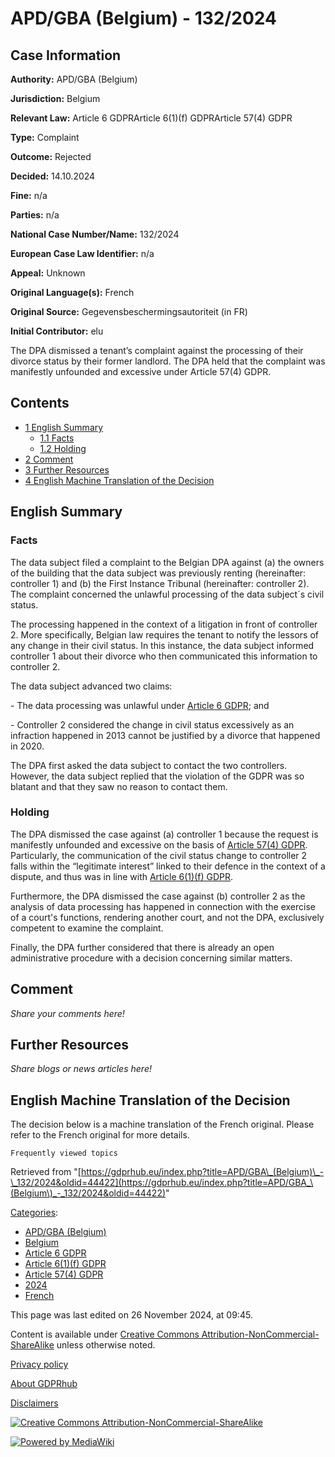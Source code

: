 # APD/GBA (Belgium) - 132/2024

## Case Information

**Authority:** APD/GBA (Belgium)

**Jurisdiction:** Belgium

**Relevant Law:** Article 6 GDPRArticle 6(1)(f) GDPRArticle 57(4) GDPR

**Type:** Complaint

**Outcome:** Rejected

**Decided:** 14.10.2024

**Fine:** n/a

**Parties:** n/a

**National Case Number/Name:** 132/2024

**European Case Law Identifier:** n/a

**Appeal:** Unknown

**Original Language(s):** French

**Original Source:** Gegevensbeschermingsautoriteit (in FR)

**Initial Contributor:** elu

The DPA dismissed a tenant’s complaint against the processing of their divorce status by their former landlord. The DPA held that the complaint was manifestly unfounded and excessive under Article 57(4) GDPR.

## Contents

*   [1 English Summary](#English_Summary)
    *   [1.1 Facts](#Facts)
    *   [1.2 Holding](#Holding)
*   [2 Comment](#Comment)
*   [3 Further Resources](#Further_Resources)
*   [4 English Machine Translation of the Decision](#English_Machine_Translation_of_the_Decision)

## English Summary

### Facts

The data subject filed a complaint to the Belgian DPA against (a) the owners of the building that the data subject was previously renting (hereinafter: controller 1) and (b) the First Instance Tribunal (hereinafter: controller 2). The complaint concerned the unlawful processing of the data subject´s civil status.

The processing happened in the context of a litigation in front of controller 2. More specifically, Belgian law requires the tenant to notify the lessors of any change in their civil status. In this instance, the data subject informed controller 1 about their divorce who then communicated this information to controller 2.

The data subject advanced two claims:

\- The data processing was unlawful under [Article 6 GDPR](/index.php?title=Article_6_GDPR "Article 6 GDPR"); and

\- Controller 2 considered the change in civil status excessively as an infraction happened in 2013 cannot be justified by a divorce that happened in 2020.

The DPA first asked the data subject to contact the two controllers. However, the data subject replied that the violation of the GDPR was so blatant and that they saw no reason to contact them.

### Holding

The DPA dismissed the case against (a) controller 1 because the request is manifestly unfounded and excessive on the basis of [Article 57(4) GDPR](/index.php?title=Article_57_GDPR#4 "Article 57 GDPR"). Particularly, the communication of the civil status change to controller 2 falls within the “legitimate interest” linked to their defence in the context of a dispute, and thus was in line with [Article 6(1)(f) GDPR](/index.php?title=Article_6_GDPR#1f "Article 6 GDPR").

Furthermore, the DPA dismissed the case against (b) controller 2 as the analysis of data processing has happened in connection with the exercise of a court's functions, rendering another court, and not the DPA, exclusively competent to examine the complaint.

Finally, the DPA further considered that there is already an open administrative procedure with a decision concerning similar matters.

## Comment

_Share your comments here!_

## Further Resources

_Share blogs or news articles here!_

## English Machine Translation of the Decision

The decision below is a machine translation of the French original. Please refer to the French original for more details.

```
Frequently viewed topics

```

Retrieved from "[https://gdprhub.eu/index.php?title=APD/GBA\_(Belgium)\_-\_132/2024&oldid=44422](https://gdprhub.eu/index.php?title=APD/GBA_\(Belgium\)_-_132/2024&oldid=44422)"

[Categories](/index.php?title=Special:Categories "Special:Categories"):

*   [APD/GBA (Belgium)](/index.php?title=Category:APD/GBA_\(Belgium\) "Category:APD/GBA (Belgium)")
*   [Belgium](/index.php?title=Category:Belgium "Category:Belgium")
*   [Article 6 GDPR](/index.php?title=Category:Article_6_GDPR "Category:Article 6 GDPR")
*   [Article 6(1)(f) GDPR](/index.php?title=Category:Article_6\(1\)\(f\)_GDPR "Category:Article 6(1)(f) GDPR")
*   [Article 57(4) GDPR](/index.php?title=Category:Article_57\(4\)_GDPR "Category:Article 57(4) GDPR")
*   [2024](/index.php?title=Category:2024 "Category:2024")
*   [French](/index.php?title=Category:French "Category:French")

This page was last edited on 26 November 2024, at 09:45.

Content is available under [Creative Commons Attribution-NonCommercial-ShareAlike](https://creativecommons.org/licenses/by-nc-sa/4.0/) unless otherwise noted.

[Privacy policy](/index.php?title=GDPRhub:Privacy_policy)

[About GDPRhub](/index.php?title=GDPRhub:About)

[Disclaimers](/index.php?title=GDPRhub:General_disclaimer)

[![Creative Commons Attribution-NonCommercial-ShareAlike](/resources/assets/licenses/cc-by-nc-sa.png)](https://creativecommons.org/licenses/by-nc-sa/4.0/)

[![Powered by MediaWiki](/resources/assets/poweredby_mediawiki_88x31.png)](https://www.mediawiki.org/)